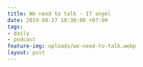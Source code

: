 ```yaml
---
title: We need to talk - IT angel
date: 2019-08-27 18:30:00 +07:00
tags:
- daily
- podcast
feature-img: uploads/we-need-to-talk.webp
layout: post
---
```


